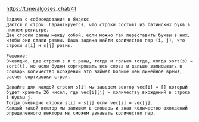 https://t.me/algoses_chat/41

    Задача с собеседования в Яндекс
    Даются n строк. Гарантируется, что строки состоят из латинских букв в нижнем регистре. 
    Две строки равны между собой, если можно так переставить буквы в них, чтобы они стали равны. Ваша задача найти количество пар (i, j), что строки s[i] и s[j] равны. 
    
    Решение:
    Очевидно, две строки s и t раны, тогда и только тогда, когда sort(s) = sort(t), но если будем сортировать все слова и дальше записывать в словарь количество вхождений это займет больше чем линейное время, засчет сортировки строк. 
    
    Давайте для каждой строки s[i] мы заведем вектор vec[i] = [] который будет хранить 26 чисел, где vec[i][j] = количеству вхождений в строке i буквы j. 
    Тогда очевидно строки s[i] = s[j] если vec[i] = vec[j]. 
    Каждый такой вектор мы запишем в словарь и зная количество вхождений определенного вектора мы сможем узнавать количество пар. 
